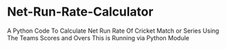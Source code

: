 # Net-Run-Rate-Calculator
 A Python Code To Calculate Net Run Rate Of Cricket Match or Series Using The Teams Scores and Overs 
 This is Running via Python Module
